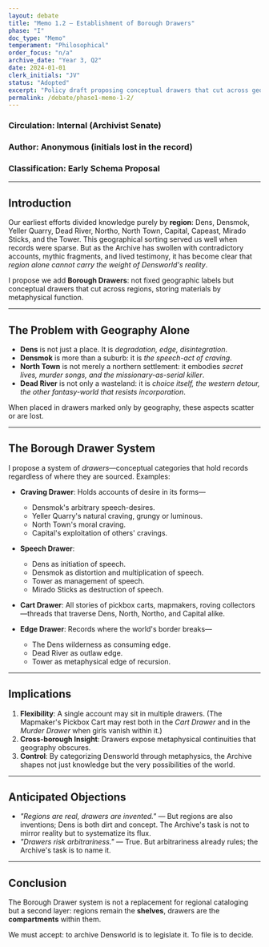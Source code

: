 ```yaml
---
layout: debate
title: "Memo 1.2 — Establishment of Borough Drawers"
phase: "I"
doc_type: "Memo"
temperament: "Philosophical"
order_focus: "n/a"
archive_date: "Year 3, Q2"
date: 2024-01-01
clerk_initials: "JV"
status: "Adopted"
excerpt: "Policy draft proposing conceptual drawers that cut across geographic regions, introducing the first challenge to pure geographic filing"
permalink: /debate/phase1-memo-1-2/
---
```


### Circulation: Internal (Archivist Senate)

### Author: Anonymous (initials lost in the record)

### Classification: Early Schema Proposal

---

## Introduction

Our earliest efforts divided knowledge purely by **region**: Dens, Densmok, Yeller Quarry, Dead River, Northo, North Town, Capital, Capeast, Mirado Sticks, and the Tower. This geographical sorting served us well when records were sparse. But as the Archive has swollen with contradictory accounts, mythic fragments, and lived testimony, it has become clear that *region alone cannot carry the weight of Densworld's reality*.

I propose we add **Borough Drawers**: not fixed geographic labels but conceptual drawers that cut across regions, storing materials by metaphysical function.

---

## The Problem with Geography Alone

* **Dens** is not just a place. It is *degradation, edge, disintegration*.
* **Densmok** is more than a suburb: it is *the speech-act of craving*.
* **North Town** is not merely a northern settlement: it embodies *secret lives, murder songs, and the missionary-as-serial killer*.
* **Dead River** is not only a wasteland: it is *choice itself, the western detour, the other fantasy-world that resists incorporation*.

When placed in drawers marked only by geography, these aspects scatter or are lost.

---

## The Borough Drawer System

I propose a system of *drawers*—conceptual categories that hold records regardless of where they are sourced. Examples:

* **Craving Drawer**: Holds accounts of desire in its forms—

  * Densmok's arbitrary speech-desires.
  * Yeller Quarry's natural craving, grungy or luminous.
  * North Town's moral craving.
  * Capital's exploitation of others' cravings.

* **Speech Drawer**:

  * Dens as initiation of speech.
  * Densmok as distortion and multiplication of speech.
  * Tower as management of speech.
  * Mirado Sticks as destruction of speech.

* **Cart Drawer**: All stories of pickbox carts, mapmakers, roving collectors—threads that traverse Dens, North, Northo, and Capital alike.

* **Edge Drawer**: Records where the world's border breaks—

  * The Dens wilderness as consuming edge.
  * Dead River as outlaw edge.
  * Tower as metaphysical edge of recursion.

---

## Implications

1. **Flexibility**: A single account may sit in multiple drawers. (The Mapmaker's Pickbox Cart may rest both in the *Cart Drawer* and in the *Murder Drawer* when girls vanish within it.)
2. **Cross-borough Insight**: Drawers expose metaphysical continuities that geography obscures.
3. **Control**: By categorizing Densworld through metaphysics, the Archive shapes not just knowledge but the very possibilities of the world.

---

## Anticipated Objections

* *"Regions are real, drawers are invented."* — But regions are also inventions; Dens is both dirt and concept. The Archive's task is not to mirror reality but to systematize its flux.
* *"Drawers risk arbitrariness."* — True. But arbitrariness already rules; the Archive's task is to name it.

---

## Conclusion

The Borough Drawer system is not a replacement for regional cataloging but a second layer: regions remain the **shelves**, drawers are the **compartments** within them.

We must accept: to archive Densworld is to legislate it. To file is to decide.